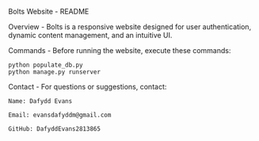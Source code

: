 Bolts Website - README

Overview -
  Bolts is a responsive website designed for user authentication, dynamic content management,
  and an intuitive UI.

Commands -
  Before running the website, execute these commands:
  
    python populate_db.py
    python manage.py runserver

Contact -
    For questions or suggestions, contact:

    Name: Dafydd Evans
  
    Email: evansdafyddm@gmail.com
  
    GitHub: DafyddEvans2813865
